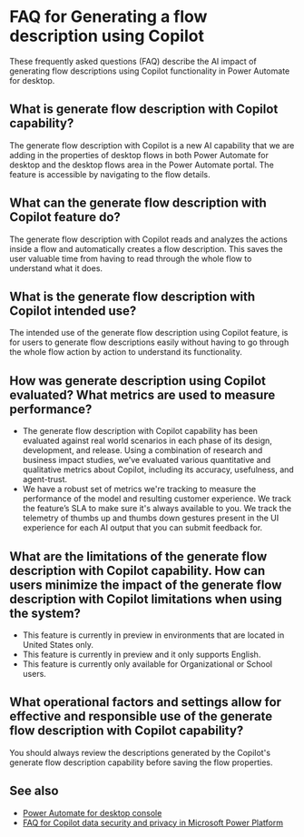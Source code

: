 # FAQ for Generating a flow description using Copilot

These frequently asked questions (FAQ) describe the AI impact of generating flow descriptions using Copilot functionality in Power Automate for desktop.

## What is generate flow description with Copilot capability?
The generate flow description with Copilot is a new AI capability that we are adding in the properties of desktop flows in both Power Automate for desktop and the desktop flows area in the Power Automate portal. The feature is accessible by navigating to the flow details.

## What can the generate flow description with Copilot feature do? 
The generate flow description with Copilot reads and analyzes the actions inside a flow and automatically creates a flow description. This saves the user valuable time from having to read through the whole flow to understand what it does.

## What is the generate flow description with Copilot intended use?

The intended use of the generate flow description using Copilot feature, is for users to generate flow descriptions easily without having to go through the whole flow action by action to understand its functionality.

## How was generate description using Copilot evaluated? What metrics are used to measure performance?

- The generate flow description with Copilot capability has been evaluated against real world scenarios in each phase of its design, development, and release. Using a combination of research and business impact studies, we’ve evaluated various quantitative and qualitative metrics about Copilot, including its accuracy, usefulness, and agent-trust.
- We have a robust set of metrics we're tracking to measure the performance of the model and resulting customer experience. We track the feature’s SLA to make sure it's always available to you. We track the telemetry of thumbs up and thumbs down gestures present in the UI experience for each AI output that you can submit feedback for.


## What are the limitations of the generate flow description with Copilot capability. How can users minimize the impact of the generate flow description with Copilot limitations when using the system?
  
- This feature is currently in preview in environments that are located in United States only.
- This feature is currently in preview and it only supports English.
- This feature is currently only available for Organizational or School users.


## What operational factors and settings allow for effective and responsible use of the generate flow description with Copilot capability?

You should always review the descriptions generated by the Copilot's generate flow description capability before saving the flow properties.
  

## See also

- [Power Automate for desktop console](desktop-flows/console.md)
- [FAQ for Copilot data security and privacy in Microsoft Power Platform](/power-platform/faqs-copilot-data-security-privacy)
